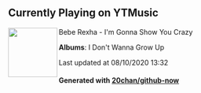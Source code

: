 ## Currently Playing on YTMusic

[<img align="left" width="100" src="https://lh3.googleusercontent.com/J02TXeYxE-_PH9tXhyQUwS8Dgc0x5iGPNydzJe67M1958cOXaOp0UNVU2EL7xy6KX4qoO8qPH4KC6ViM3w">](https://music.youtube.com/channel/UChwSjx8SnvG6k96a9xqYw1g)

Bebe Rexha - I'm Gonna Show You Crazy

**Albums**: I Don't Wanna Grow Up

Last updated at 08/10/2020 13:32

#### Generated with [20chan/github-now](https://github.com/20chan/github-now)


<!--
**20chan/20chan** is a ✨ _special_ ✨ repository because its `README.md` (this file) appears on your GitHub profile.

Here are some ideas to get you started:

- 🔭 I’m currently working on ...
- 🌱 I’m currently learning ...
- 👯 I’m looking to collaborate on ...
- 🤔 I’m looking for help with ...
- 💬 Ask me about ...
- 📫 How to reach me: ...
- 😄 Pronouns: ...
- ⚡ Fun fact: ...
-->
